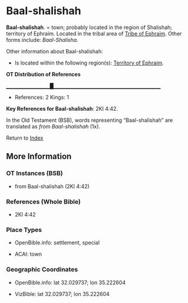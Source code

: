 # Baal-shalishah
**Baal-shalishah**. 
= town; probably located in the region of Shalishah; territory of Ephraim. 
Located in the tribal area of [Tribe of Ephraim](../../../groups/md/acai/Ephraim.md). 
Other forms include: 
*Baal-Shalisha*. 




Other information about Baal-shalishah:


* Is located within the following region(s): 
[Territory of Ephraim](TerritoryOfEphraim.md). 


**OT Distribution of References**

▁▁▁▁▁▁▁▁▁▁▁█▁▁▁▁▁▁▁▁▁▁▁▁▁▁▁▁▁▁▁▁▁▁▁▁▁▁▁
* References: 2 Kings: 1



**Key References for Baal-shalishah**: 
2KI 4:42. 


In the Old Testament (BSB), words representing “Baal-shalishah” are translated as 
*from Baal-shalishah* (1x). 




Return to [Index](00-Index.md)

## More Information

### OT Instances (BSB)

* from Baal-shalishah (2KI 4:42)



### References (Whole Bible)

* 2KI 4:42


### Place Types

* OpenBible.info: settlement, special

* ACAI: town



### Geographic Coordinates

* OpenBible.info: lat 32.029737; lon 35.222604

* VizBible: lat 32.029737; lon 35.222604




